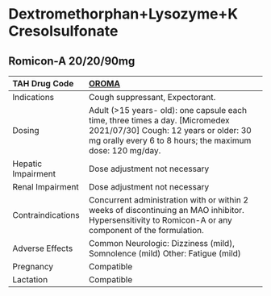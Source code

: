 # Dextromethorphan+Lysozyme+K Cresolsulfonate

## Romicon-A 20/20/90mg

| TAH Drug Code      | [OROMA](https://www.tahsda.org.tw/drugs/hissearch.php?drug_code=OROMA)                                                                                                             |
|:-------------------|:-----------------------------------------------------------------------------------------------------------------------------------------------------------------------------------|
| Indications        | Cough suppressant, Expectorant.                                                                                                                                                    |
| Dosing             | Adult (>15 years- old): one capsule each time, three times a day. [Micromedex 2021/07/30] Cough: 12 years or older: 30 mg orally every 6 to 8 hours; the maximum dose: 120 mg/day. |
| Hepatic Impairment | Dose adjustment not necessary                                                                                                                                                      |
| Renal Impairment   | Dose adjustment not necessary                                                                                                                                                      |
| Contraindications  | Concurrent administration with or within 2 weeks of discontinuing an MAO inhibitor. Hypersensitivity to Romicon-A or any component of the formulation.                             |
| Adverse Effects    | Common Neurologic: Dizziness (mild), Somnolence (mild) Other: Fatigue (mild)                                                                                                       |
| Pregnancy          | Compatible                                                                                                                                                                         |
| Lactation          | Compatible                                                                                                                                                                         |

